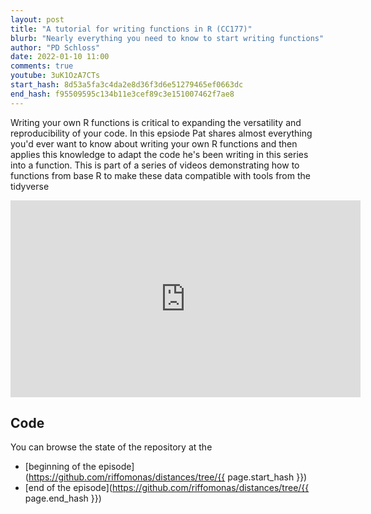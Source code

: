 ```yaml
---
layout: post
title: "A tutorial for writing functions in R (CC177)"
blurb: "Nearly everything you need to know to start writing functions"
author: "PD Schloss"
date: 2022-01-10 11:00
comments: true
youtube: 3uK1OzA7CTs
start_hash: 8d53a5fa3c4da2e8d36f3d6e51279465ef0663dc
end_hash: f95509595c134b11e3cef89c3e151007462f7ae8
---
```


Writing your own R functions is critical to expanding the versatility and reproducibility of your code. In this epsiode Pat shares almost everything you'd ever want to know about writing your own R functions and then applies this knowledge to adapt the code he's been writing in this series into a function. This is part of a series of videos demonstrating how to functions from base R to make these data compatible with tools from the tidyverse


<iframe style="margin: 0 auto;display:block;" width="560" height="315" src="https://www.youtube.com/embed/{{ page.youtube }}" frameborder="0" allow="accelerometer; autoplay; encrypted-media; gyroscope; picture-in-picture" allowfullscreen></iframe>


## Code

You can browse the state of the repository at the
* [beginning of the episode](https://github.com/riffomonas/distances/tree/{{ page.start_hash }})
* [end of the episode](https://github.com/riffomonas/distances/tree/{{ page.end_hash }})

